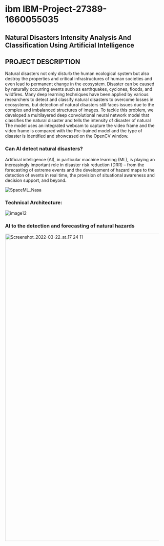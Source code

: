 # ibm  IBM-Project-27389-1660055035
 ## Natural Disasters Intensity Analysis And Classification Using Artificial Intelligence
 ## PROJECT DESCRIPTION
   Natural disasters not only disturb the human ecological system but also destroy the properties and critical infrastructures of human societies and even lead to permanent change in the ecosystem. Disaster can be caused by naturally occurring events such as earthquakes, cyclones, floods, and wildfires. Many deep learning techniques have been applied by various researchers to detect and classify natural disasters to overcome losses in ecosystems, but detection of natural disasters still faces issues due to the complex and imbalanced structures of images. To tackle this problem, we developed a multilayered deep convolutional neural network model that classifies the natural disaster and tells the intensity of disaster  of natural The model uses an integrated webcam to capture the video frame and the video frame is compared with the Pre-trained model and the type of disaster is identified and showcased on the OpenCV window. 

### Can AI detect natural disasters?
Artificial intelligence (AI), in particular machine learning (ML), is playing an increasingly important role in disaster risk reduction (DRR) – from the forecasting of extreme events and the development of hazard maps to the detection of events in real time, the provision of situational awareness and decision support, and beyond.

![SpaceML_Nasa](https://user-images.githubusercontent.com/72984998/199307856-1b0ab85a-b357-4dd7-a678-ee97d1a95149.png)

### Technical Architecture:
![image12](https://user-images.githubusercontent.com/72984998/199307276-f2514dd0-3293-4560-bb80-7d1742d18835.png)

### AI to the detection and forecasting of natural hazards
<img width="1003" alt="Screenshot_2022-03-22_at_17 24 11" src="https://user-images.githubusercontent.com/72984998/199309105-6fb62a3c-f218-4940-b6b4-785330024296.png">


